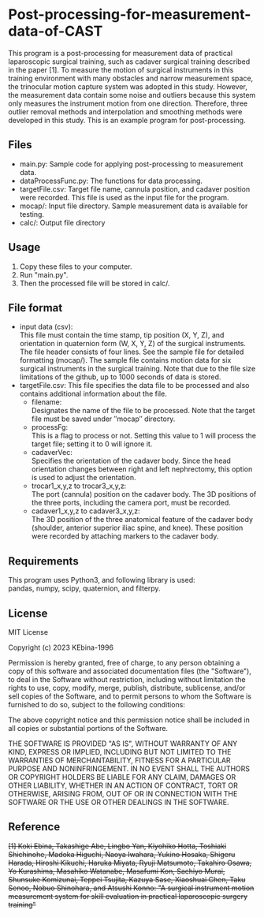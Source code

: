 # Post-processing-for-measurement-data-of-CAST
This program is a post-processing for measurement data of practical laparoscopic surgical training, such as cadaver surgical training described in the paper [1].
To measure the motion of surgical instruments in this training environment with many obstacles and narrow measurement space, the trinocular motion capture system was adopted in this study.
However, the measurement data contain some noise and outliers because this system only measures the instrument motion from one direction.
Therefore, three outlier removal methods and interpolation and smoothing methods were developed in this study. This is an example program for post-processing.

## Files
- main.py: Sample code for applying post-processing to measurement data.
- dataProcessFunc.py: The functions for data processing.
- targetFile.csv: Target file name, cannula position, and cadaver position were recorded. This file is used as the input file for the program.
- mocap/: Input file directory. Sample measurement data is available for testing.
- calc/: Output file directory

## Usage
1. Copy these files to your computer.
2. Run "main.py".
3. Then the processed file will be stored in calc/.

## File format
- input data (csv):<br>
This file must contain the time stamp, tip position (X, Y, Z), and orientation in quaternion form (W, X, Y, Z) of the surgical instruments.
The file header consists of four lines. See the sample file for detailed formatting (mocap/).
The sample file contains motion data for six surgical instruments in the surgical training.
Note that due to the file size limitations of the github, up to 1000 seconds of data is stored.
- targetFile.csv:
This file specifies the data file to be processed and also contains additional information about the file.
  - filename:
    <br>Designates the name of the file to be processed. Note that the target file must be saved under ″mocap″ directory.
  - processFg:
    <br>This is a flag to process or not. Setting this value to 1 will process the target file; setting it to 0 will ignore it.
  - cadaverVec:
    <br>Specifies the orientation of the cadaver body. Since the head orientation changes between right and left nephrectomy, this option is used to adjust the orientation.
  - trocar1_x,y,z to trocar3_x,y,z:
    <br>The port (cannula) position on the cadaver body. The 3D positions of the three ports, including the camera port, must be recorded.
  - cadaver1_x,y,z to cadaver3_x,y,z:
    <br>The 3D position of the three anatomical feature of the cadaver body (shoulder, anterior superior iliac spine, and knee). These position were recorded by attaching markers to the cadaver body.

## Requirements
This program uses Python3, and following library is used:<br>
pandas, numpy, scipy, quaternion, and filterpy.

## License
MIT License

Copyright (c) 2023 KEbina-1996

Permission is hereby granted, free of charge, to any person obtaining a copy
of this software and associated documentation files (the "Software"), to deal
in the Software without restriction, including without limitation the rights
to use, copy, modify, merge, publish, distribute, sublicense, and/or sell
copies of the Software, and to permit persons to whom the Software is
furnished to do so, subject to the following conditions:

The above copyright notice and this permission notice shall be included in all
copies or substantial portions of the Software.

THE SOFTWARE IS PROVIDED "AS IS", WITHOUT WARRANTY OF ANY KIND, EXPRESS OR
IMPLIED, INCLUDING BUT NOT LIMITED TO THE WARRANTIES OF MERCHANTABILITY,
FITNESS FOR A PARTICULAR PURPOSE AND NONINFRINGEMENT. IN NO EVENT SHALL THE
AUTHORS OR COPYRIGHT HOLDERS BE LIABLE FOR ANY CLAIM, DAMAGES OR OTHER
LIABILITY, WHETHER IN AN ACTION OF CONTRACT, TORT OR OTHERWISE, ARISING FROM,
OUT OF OR IN CONNECTION WITH THE SOFTWARE OR THE USE OR OTHER DEALINGS IN THE
SOFTWARE.

## Reference

~~[1] Koki Ebina, Takashige Abe, Lingbo Yan, Kiyohiko Hotta, Toshiaki Shichinohe,
Madoka Higuchi, Naoya Iwahara, Yukino Hosaka, Shigeru Harada, Hiroshi Kikuchi,
Haruka Miyata, Ryuji Matsumoto, Takahiro Osawa, Yo Kurashima, Masahiko Watanabe,
Masafumi Kon, Sachiyo Murai, Shunsuke Komizunai, Teppei Tsujita,
Kazuya Sase, Xiaoshuai Chen, Taku Senoo, Nobuo Shinohara, and Atsushi Konno: 
"A surgical instrument motion measurement system for skill evaluation in practical laparoscopic surgery training"~~
